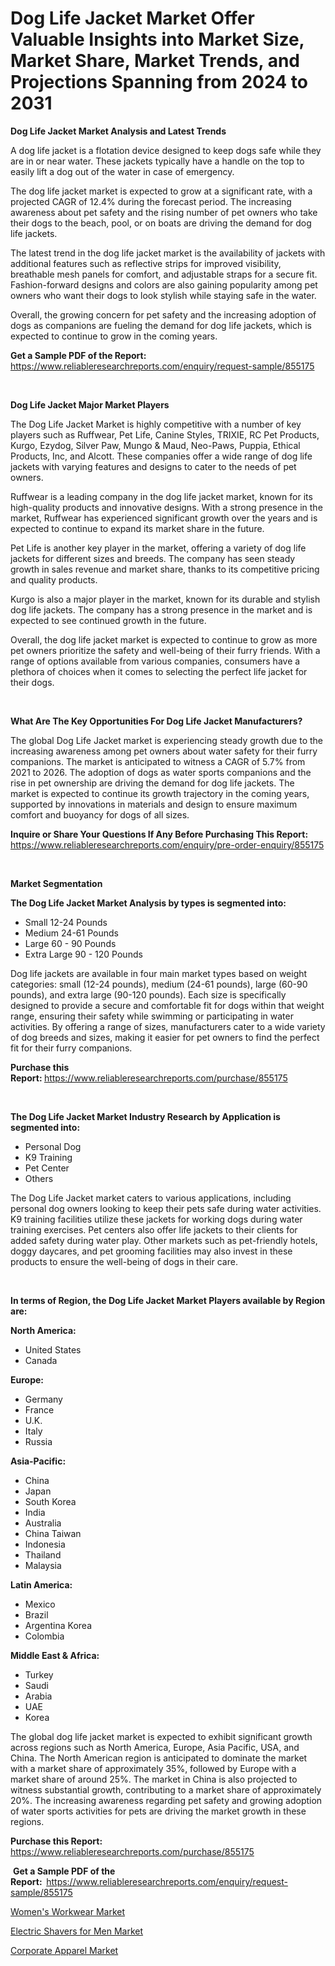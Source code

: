 <p><h1>Dog Life Jacket Market Offer Valuable Insights into Market Size, Market Share, Market Trends, and Projections Spanning from 2024 to 2031</h1></p><p><strong>Dog Life Jacket Market Analysis and Latest Trends</strong></p>
<p><p>A dog life jacket is a flotation device designed to keep dogs safe while they are in or near water. These jackets typically have a handle on the top to easily lift a dog out of the water in case of emergency.</p><p>The dog life jacket market is expected to grow at a significant rate, with a projected CAGR of 12.4% during the forecast period. The increasing awareness about pet safety and the rising number of pet owners who take their dogs to the beach, pool, or on boats are driving the demand for dog life jackets. </p><p>The latest trend in the dog life jacket market is the availability of jackets with additional features such as reflective strips for improved visibility, breathable mesh panels for comfort, and adjustable straps for a secure fit. Fashion-forward designs and colors are also gaining popularity among pet owners who want their dogs to look stylish while staying safe in the water.</p><p>Overall, the growing concern for pet safety and the increasing adoption of dogs as companions are fueling the demand for dog life jackets, which is expected to continue to grow in the coming years.</p></p>
<p><strong>Get a Sample PDF of the Report:&nbsp;</strong> <a href="https://www.reliableresearchreports.com/enquiry/request-sample/855175">https://www.reliableresearchreports.com/enquiry/request-sample/855175</a></p>
<p>&nbsp;</p>
<p><strong>Dog Life Jacket Major Market Players</strong></p>
<p><p>The Dog Life Jacket Market is highly competitive with a number of key players such as Ruffwear, Pet Life, Canine Styles, TRIXIE, RC Pet Products, Kurgo, Ezydog, Silver Paw, Mungo & Maud, Neo-Paws, Puppia, Ethical Products, Inc, and Alcott. These companies offer a wide range of dog life jackets with varying features and designs to cater to the needs of pet owners.</p><p>Ruffwear is a leading company in the dog life jacket market, known for its high-quality products and innovative designs. With a strong presence in the market, Ruffwear has experienced significant growth over the years and is expected to continue to expand its market share in the future.</p><p>Pet Life is another key player in the market, offering a variety of dog life jackets for different sizes and breeds. The company has seen steady growth in sales revenue and market share, thanks to its competitive pricing and quality products.</p><p>Kurgo is also a major player in the market, known for its durable and stylish dog life jackets. The company has a strong presence in the market and is expected to see continued growth in the future.</p><p>Overall, the dog life jacket market is expected to continue to grow as more pet owners prioritize the safety and well-being of their furry friends. With a range of options available from various companies, consumers have a plethora of choices when it comes to selecting the perfect life jacket for their dogs.</p></p>
<p>&nbsp;</p>
<p><strong>What Are The Key Opportunities For Dog Life Jacket Manufacturers?</strong></p>
<p><p>The global Dog Life Jacket market is experiencing steady growth due to the increasing awareness among pet owners about water safety for their furry companions. The market is anticipated to witness a CAGR of 5.7% from 2021 to 2026. The adoption of dogs as water sports companions and the rise in pet ownership are driving the demand for dog life jackets. The market is expected to continue its growth trajectory in the coming years, supported by innovations in materials and design to ensure maximum comfort and buoyancy for dogs of all sizes.</p></p>
<p><strong>Inquire or Share Your Questions If Any Before Purchasing This Report:</strong> <a href="https://www.reliableresearchreports.com/enquiry/pre-order-enquiry/855175">https://www.reliableresearchreports.com/enquiry/pre-order-enquiry/855175</a></p>
<p>&nbsp;</p>
<p><strong>Market Segmentation</strong></p>
<p><strong>The Dog Life Jacket Market Analysis by types is segmented into:</strong></p>
<p><ul><li>Small 12-24 Pounds</li><li>Medium 24-61 Pounds</li><li>Large 60 - 90 Pounds</li><li>Extra Large 90 - 120 Pounds</li></ul></p>
<p><p>Dog life jackets are available in four main market types based on weight categories: small (12-24 pounds), medium (24-61 pounds), large (60-90 pounds), and extra large (90-120 pounds). Each size is specifically designed to provide a secure and comfortable fit for dogs within that weight range, ensuring their safety while swimming or participating in water activities. By offering a range of sizes, manufacturers cater to a wide variety of dog breeds and sizes, making it easier for pet owners to find the perfect fit for their furry companions.</p></p>
<p><strong>Purchase this Report:&nbsp;</strong><a href="https://www.reliableresearchreports.com/purchase/855175">https://www.reliableresearchreports.com/purchase/855175</a></p>
<p>&nbsp;</p>
<p><strong>The Dog Life Jacket Market Industry Research by Application is segmented into:</strong></p>
<p><ul><li>Personal Dog</li><li>K9 Training</li><li>Pet Center</li><li>Others</li></ul></p>
<p><p>The Dog Life Jacket market caters to various applications, including personal dog owners looking to keep their pets safe during water activities. K9 training facilities utilize these jackets for working dogs during water training exercises. Pet centers also offer life jackets to their clients for added safety during water play. Other markets such as pet-friendly hotels, doggy daycares, and pet grooming facilities may also invest in these products to ensure the well-being of dogs in their care.</p></p>
<p>&nbsp;</p>
<p><strong>In terms of Region, the Dog Life Jacket Market Players available by Region are:</strong></p>
<p>
    <p> <strong> North America: </strong>
        <ul>
            <li>United States</li>
            <li>Canada</li>
        </ul>
        </p> 
    <p> <strong> Europe: </strong>
        <ul>
            <li>Germany</li>
            <li>France</li>
            <li>U.K.</li>
            <li>Italy</li>
            <li>Russia</li>
        </ul>
        </p> 
    <p> <strong> Asia-Pacific: </strong>
        <ul>
            <li>China</li>
            <li>Japan</li>
            <li>South Korea</li>
            <li>India</li>
            <li>Australia</li>
            <li>China Taiwan</li>
            <li>Indonesia</li>
            <li>Thailand</li>
            <li>Malaysia</li>
        </ul>
        </p> 
    <p> <strong> Latin America: </strong>
        <ul>
            <li>Mexico</li>
            <li>Brazil</li>
            <li>Argentina Korea</li>
            <li>Colombia</li>
        </ul>
        </p> 
    <p> <strong> Middle East & Africa: </strong>
        <ul>
            <li>Turkey</li>
            <li>Saudi</li>
            <li>Arabia</li>
            <li>UAE</li>
            <li>Korea</li>
        </ul>
    </p>
    </p>
<p><p>The global dog life jacket market is expected to exhibit significant growth across regions such as North America, Europe, Asia Pacific, USA, and China. The North American region is anticipated to dominate the market with a market share of approximately 35%, followed by Europe with a market share of around 25%. The market in China is also projected to witness substantial growth, contributing to a market share of approximately 20%. The increasing awareness regarding pet safety and growing adoption of water sports activities for pets are driving the market growth in these regions.</p></p>
<p><strong>Purchase this Report: </strong><a href="https://www.reliableresearchreports.com/purchase/855175">https://www.reliableresearchreports.com/purchase/855175</a></p>
<p>&nbsp;<strong>Get a Sample PDF of the Report:&nbsp;&nbsp;</strong><a href="https://www.reliableresearchreports.com/enquiry/request-sample/855175">https://www.reliableresearchreports.com/enquiry/request-sample/855175</a></p>
<p><strong></strong></p>
<p><p><a href="https://github.com/pjcfca/Market-Research-Report-List-1/blob/main/womens-workwear-market.md">Women's Workwear Market</a></p><p><a href="https://github.com/johnbach50/Market-Research-Report-List-2/blob/main/electric-shavers-for-men-market.md">Electric Shavers for Men Market</a></p><p><a href="https://github.com/wusalecollins540tpqoz/Market-Research-Report-List-1/blob/main/corporate-apparel-market.md">Corporate Apparel Market</a></p></p>